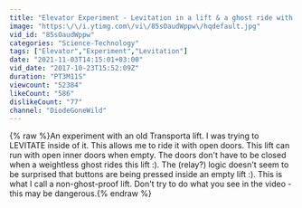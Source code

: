 ```yaml
---
title: "Elevator Experiment - Levitation in a lift & a ghost ride with open doors"
image: "https:\/\/i.ytimg.com\/vi\/85sOaudWppw\/hqdefault.jpg"
vid_id: "85sOaudWppw"
categories: "Science-Technology"
tags: ["Elevator","Experiment","Levitation"]
date: "2021-11-03T14:15:01+03:00"
vid_date: "2017-10-23T15:52:09Z"
duration: "PT3M11S"
viewcount: "52384"
likeCount: "586"
dislikeCount: "77"
channel: "DiodeGoneWild"
---
```

{% raw %}An experiment with an old Transporta lift. I was trying to LEVITATE inside of it. This allows me to ride it with open doors. This lift can run with open inner doors when empty. The doors don't have to be closed when a weightless ghost rides this lift :). The (relay?) logic doesn't seem to be surprised that buttons are being pressed inside an empty lift :). This is what I call a non-ghost-proof lift. Don't try to do what you see in the video - this may be dangerous.{% endraw %}

